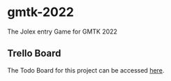 # gmtk-2022
The Jolex entry Game for GMTK 2022

## Trello Board
The Todo Board for this project can be accessed [here](https://trello.com/invite/b/YspYzHgx/47b319f21c106ccd0dc415d5752ccb1d/gmtk-2022).
